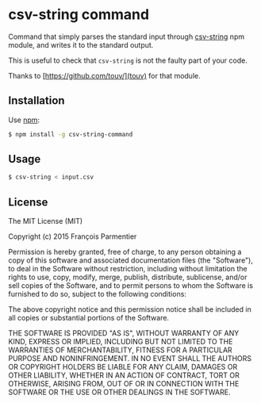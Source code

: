 # csv-string command
Command that simply parses the standard input through [csv-string](https://github.com/touv/node-csv-string/) npm module, and writes it to the standard output.

This is useful to check that `csv-string` is not the faulty part of your code.

Thanks to [https://github.com/touv/](touv) for that module.

## Installation

Use [npm](https://npmjs.com):

```bash
$ npm install -g csv-string-command
```

## Usage

```bash
$ csv-string < input.csv
```

## License

The MIT License (MIT)

Copyright (c) 2015 François Parmentier

Permission is hereby granted, free of charge, to any person obtaining a copy
of this software and associated documentation files (the "Software"), to deal
in the Software without restriction, including without limitation the rights
to use, copy, modify, merge, publish, distribute, sublicense, and/or sell
copies of the Software, and to permit persons to whom the Software is
furnished to do so, subject to the following conditions:

The above copyright notice and this permission notice shall be included in all
copies or substantial portions of the Software.

THE SOFTWARE IS PROVIDED "AS IS", WITHOUT WARRANTY OF ANY KIND, EXPRESS OR
IMPLIED, INCLUDING BUT NOT LIMITED TO THE WARRANTIES OF MERCHANTABILITY,
FITNESS FOR A PARTICULAR PURPOSE AND NONINFRINGEMENT. IN NO EVENT SHALL THE
AUTHORS OR COPYRIGHT HOLDERS BE LIABLE FOR ANY CLAIM, DAMAGES OR OTHER
LIABILITY, WHETHER IN AN ACTION OF CONTRACT, TORT OR OTHERWISE, ARISING FROM,
OUT OF OR IN CONNECTION WITH THE SOFTWARE OR THE USE OR OTHER DEALINGS IN THE
SOFTWARE.

